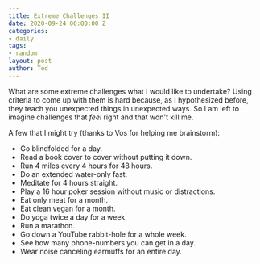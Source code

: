 ```yaml
---
title: Extreme Challenges II
date: 2020-09-24 00:00:00 Z
categories:
- daily
tags:
- random
layout: post
author: Ted
---
```


What are some extreme challenges what I would like to undertake? Using criteria to come up with them is hard because, as I hypothesized before, they teach you unexpected things in unexpected ways. So I am left to imagine challenges that _feel_ right and that won't kill me.

A few that I might try (thanks to Vos for helping me brainstorm):

- Go blindfolded for a day.
- Read a book cover to cover without putting it down.
- Run 4 miles every 4 hours for 48 hours.
- Do an extended water-only fast.
- Meditate for 4 hours straight.
- Play a 16 hour poker session without music or distractions.
- Eat only meat for a month.
- Eat clean vegan for a month.
- Do yoga twice a day for a week.
- Run a marathon.
- Go down a YouTube rabbit-hole for a whole week.
- See how many phone-numbers you can get in a day.
- Wear noise canceling earmuffs for an entire day.
